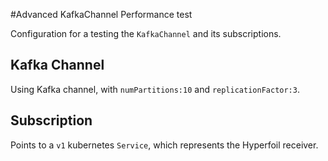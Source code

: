 #Advanced KafkaChannel Performance test

Configuration for a testing the `KafkaChannel` and its subscriptions.

## Kafka Channel

Using Kafka channel, with `numPartitions:10` and `replicationFactor:3`.

## Subscription

Points to a `v1` kubernetes `Service`, which represents the Hyperfoil receiver.
